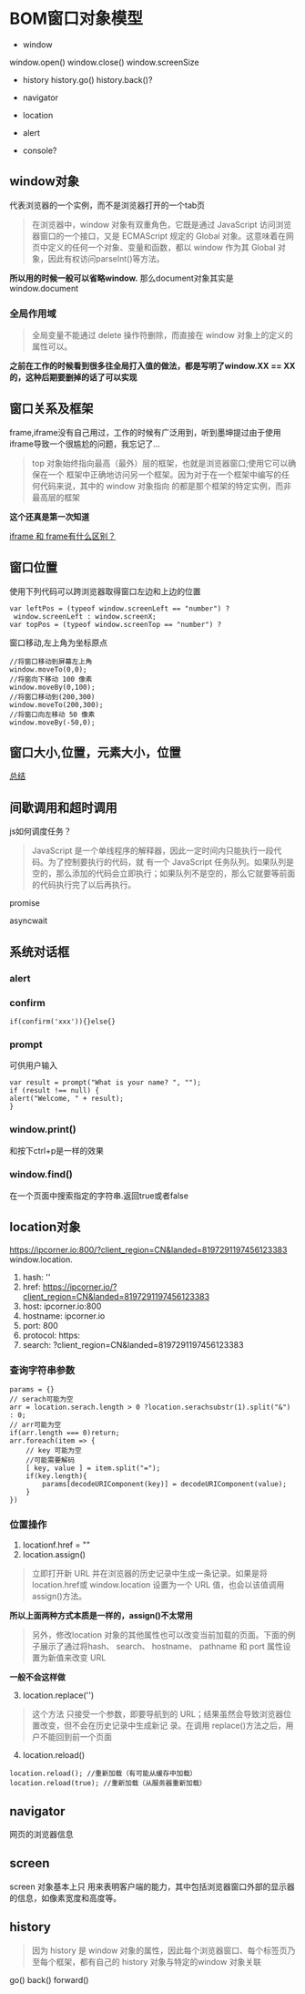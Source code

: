 # BOM窗口对象模型

- window

window.open()
window.close()
window.screenSize

- history
history.go()
history.back()?

- navigator
- location

- alert
- console?

## window对象

代表浏览器的一个实例，而不是浏览器打开的一个tab页

> 在浏览器中，window 对象有双重角色，它既是通过 JavaScript 访问浏览器窗口的一个接口，又是 ECMAScript 规定的 Global 对象。这意味着在网页中定义的任何一个对象、变量和函数，都以 window 作为其 Global 对象，因此有权访问parseInt()等方法。

**所以用的时候一般可以省略window.**
那么document对象其实是window.document

### 全局作用域
> 全局变量不能通过 delete 操作符删除，而直接在 window 对象上的定义的属性可以。

**之前在工作的时候看到很多往全局打入值的做法，都是写明了window.XX == XX的，这种后期要删掉的话了可以实现**

## 窗口关系及框架
frame,iframe没有自己用过，工作的时候有广泛用到，听到墨坤提过由于使用iframe导致一个很尴尬的问题，我忘记了...

> top 对象始终指向最高（最外）层的框架，也就是浏览器窗口;使用它可以确保在一个
框架中正确地访问另一个框架。因为对于在一个框架中编写的任何代码来说，其中的 window 对象指向
的都是那个框架的特定实例，而非最高层的框架

**这个还真是第一次知道**

[iframe 和 frame有什么区别？](https://blog.csdn.net/lyr1985/article/details/6067026)

## 窗口位置
使用下列代码可以跨浏览器取得窗口左边和上边的位置
```
var leftPos = (typeof window.screenLeft == "number") ?
 window.screenLeft : window.screenX;
var topPos = (typeof window.screenTop == "number") ? 
```
窗口移动,左上角为坐标原点
```
//将窗口移动到屏幕左上角
window.moveTo(0,0);
//将窗向下移动 100 像素
window.moveBy(0,100);
//将窗口移动到(200,300)
window.moveTo(200,300);
//将窗口向左移动 50 像素
window.moveBy(-50,0); 
```

## 窗口大小,位置，元素大小，位置
[总结](https://www.yuque.com/lejian/xhvzw6/urm4ki)


## 间歇调用和超时调用
js如何调度任务？

> JavaScript 是一个单线程序的解释器，因此一定时间内只能执行一段代码。为了控制要执行的代码，就
有一个 JavaScript 任务队列。如果队列是空的，那么添加的代码会立即执行；如果队列不是空的，那么它就要等前面的代码执行完了以后再执行。

promise

asyncwait

## 系统对话框
### alert
### confirm
```
if(confirm('xxx')){}else{}
```
### prompt
可供用户输入
```
var result = prompt("What is your name? ", "");
if (result !== null) {
alert("Welcome, " + result);
}
```
### window.print()
和按下ctrl+p是一样的效果

### window.find()
在一个页面中搜索指定的字符串.返回true或者false

## location对象
https://ipcorner.io:800/?client_region=CN&landed=8197291197456123383
window.location.
1. hash: 
''
2. href: 
https://ipcorner.io/?client_region=CN&landed=8197291197456123383
3. host: 
ipcorner.io:800
4. hostname: 
ipcorner.io
5. port: 
800
6. protocol: 
https:
7. search: 
?client_region=CN&landed=8197291197456123383
### 查询字符串参数
```
params = {}
// serach可能为空
arr = location.serach.length > 0 ?location.serachsubstr(1).split("&") : 0;
// arr可能为空
if(arr.length === 0)return;
arr.foreach(item => {
    // key 可能为空
    //可能需要解码
    [ key, value ] = item.split("=");
    if(key.length){
        params[decodeURIComponent(key)] = decodeURIComponent(value);
    }
})
```
### 位置操作
1. locationf.href = ""
2. location.assign()
> 立即打开新 URL 并在浏览器的历史记录中生成一条记录。如果是将 location.href或 window.location 设置为一个 URL 值，也会以该值调用 assign()方法。

**所以上面两种方式本质是一样的，assign()不太常用**

> 另外，修改location 对象的其他属性也可以改变当前加载的页面。下面的例子展示了通过将hash、
search、 hostname、 pathname 和 port 属性设置为新值来改变 URL

**一般不会这样做**

3. location.replace('')
> 这个方法
只接受一个参数，即要导航到的 URL；结果虽然会导致浏览器位置改变，但不会在历史记录中生成新记
录。在调用 replace()方法之后，用户不能回到前一个页面

4. location.reload()
```
location.reload(); //重新加载（有可能从缓存中加载）
location.reload(true); //重新加载（从服务器重新加载）
```

## navigator
网页的浏览器信息

## screen
screen 对象基本上只
用来表明客户端的能力，其中包括浏览器窗口外部的显示器的信息，如像素宽度和高度等。

## history
> 因为 history 是 window
对象的属性，因此每个浏览器窗口、每个标签页乃至每个框架，都有自己的 history 对象与特定的window 对象关联

go()
back()
forward()
